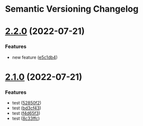 # Semantic Versioning Changelog

# [2.2.0](https://github.com/RafaelErnesto/releases_actions/compare/v2.1.0...v2.2.0) (2022-07-21)


### Features

* new feature ([e5c1db4](https://github.com/RafaelErnesto/releases_actions/commit/e5c1db47f26e41417867e9f0730a8ad7071f2e67))

# [2.1.0](https://github.com/RafaelErnesto/releases_actions/compare/v2.0.4...v2.1.0) (2022-07-21)


### Features

* test ([52850f2](https://github.com/RafaelErnesto/releases_actions/commit/52850f2c3b103df3b687044c4fcd6a5cf102cf69))
* test ([bd3cf43](https://github.com/RafaelErnesto/releases_actions/commit/bd3cf43fdb0bc9076507bb8582957f6ad2a2071e))
* test ([f4d65f3](https://github.com/RafaelErnesto/releases_actions/commit/f4d65f3f02c76a4927083389665c0dc7904cce13))
* test ([8c33ffc](https://github.com/RafaelErnesto/releases_actions/commit/8c33ffc84e0d7ba5fcccb52f8b1c00ba40db1d5b))
